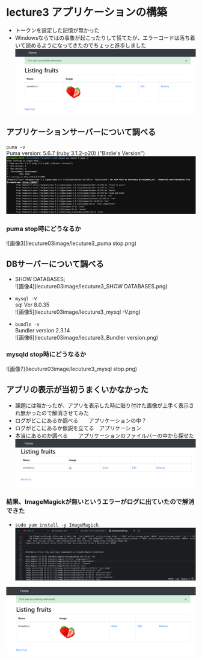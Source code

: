 # lecture3 アプリケーションの構築
- トークンを設定した記憶が無かった
- Windowsならではの事象が起こったりして慌てたが、エラーコードは落ち着いて読めるようになってきたのでちょっと進歩しました  
![画像1](lecuture03image/lecuture3_app.png)

## アプリケーションサーバーについて調べる

`puma -v`  
Puma version: 5.6.7 (ruby 3.1.2-p20) ("Birdie's Version")  
![画像2](lecuture03image/lecuture3_puma-v.png)

### puma stop時にどうなるか  
![画像3](lecuture03image/lecuture3_puma stop.png)

## DBサーバーについて調べる  
 - SHOW DATABASES;  
![画像4](lecuture03image/lecuture3_SHOW DATABASES.png)

 - `mysql -V`  
sql Ver 8.0.35  
![画像5](lecuture03image/lecuture3_mysql -V.png)  

 - `bundle -v`  
Bundler version 2.3.14  
![画像6](lecuture03image/lecuture3_Bundler version.png)  

### mysqld stop時にどうなるか  
![画像7](lecuture03image/lecuture3_mysql stop.png)  

## アプリの表示が当初うまくいかなかった  
-  課題には無かったが、アプリを表示した時に貼り付けた画像が上手く表示され無かったので解消させてみた
-  ログがどこにあるか調べる　　アプリケーションの中？
-  ログがどこにあるか仮説を立てる　アプリケーション
-  本当にあるのか調べる　　アプリケーションのファイルバーの中から探せた  
![画像8](lecuture03image/lecuture3_appError.png)  

### 結果、ImageMagickが無いというエラーがログに出ていたので解消できた
-  `sudo yum install -y ImageMagick`  
![画像9](lecuture03image/lecuture3_appErrorWord.png)

![画像1](lecuture03image/lecuture3_app.png)
